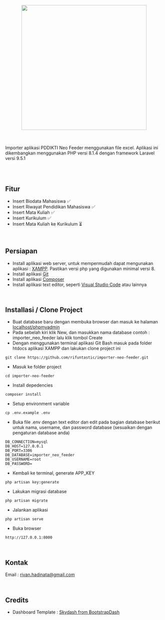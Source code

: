 <p align="center"><img src="https://raw.githubusercontent.com/rifuntastic/importer-neo-feeder/master/public/images/logo-importer.png" width="400"></p>
<br/><br/>
Importer aplikasi PDDIKTI Neo Feeder menggunakan file excel. Aplikasi ini dikembangkan menggunakan PHP versi 8.1.4 dengan framework Laravel versi 9.5.1

<br/><br/>

## Fitur

-   Insert Biodata Mahasiswa :white_check_mark:
-   Insert Riwayat Pendidikan Mahasiswa :white_check_mark:
-   Insert Mata Kuliah :white_check_mark:
-   Insert Kurikulum :white_check_mark:
-   Insert Mata Kuliah ke Kurikulum :hourglass_flowing_sand:

<br/>

## Persiapan

-   Install aplikasi web server, untuk mempermudah dapat mengunakan aplikasi : <a href="https://www.apachefriends.org/download.html">XAMPP</a>. Pastikan versi php yang digunakan minimal versi 8.
-   Install aplikasi <a href="https://git-scm.com/">Git</a>
-   Install aplikasi <a href="https://getcomposer.org/">Composer</a>
-   Install aplikasi text editor, seperti <a href="https://code.visualstudio.com/">Visual Studio Code</a> atau lainnya

<br/>

## Installasi / Clone Project

-   Buat database baru dengan membuka browser dan masuk ke halaman <a href="http://localhost/phpmyadmin">localhost/phpmyadmin</a>
-   Pada sebelah kiri klik New, dan masukkan nama database contoh : importer_neo_feeder lalu klik tombol Create
-   Dengan menggunakan terminal aplikasi Git Bash masuk pada folder htdocs aplikasi XAMPP dan lakukan clone project ini

```
git clone https://github.com/rifuntastic/importer-neo-feeder.git
```

-   Masuk ke folder project

```
cd importer-neo-feeder
```

-   Install depedencies

```
composer install
```

-   Setup environment variable

```
cp .env.example .env
```

-   Buka file .env dengan text editor dan edit pada bagian database berikut untuk nama, username, dan password database (sesuaikan dengan pengaturan database anda)

```
DB_CONNECTION=mysql
DB_HOST=127.0.0.1
DB_PORT=3306
DB_DATABASE=importer_neo_feeder
DB_USERNAME=root
DB_PASSWORD=
```

-   Kembali ke terminal, generate APP_KEY

```
php artisan key:generate
```

-   Lakukan migrasi database

```
php artisan migrate
```

-   Jalankan aplikasi

```
php artisan serve
```

-   Buka browser

```
http://127.0.0.1:8000
```

<br/>

## Kontak

Email : rivan.hadinata@gmail.com

<br/>

## Credits

-   Dashboard Template : <a href="https://github.com/BootstrapDash/skydash-free-bootstrap-admin-template" target="_blank">Skydash from BootstrapDash</a>
